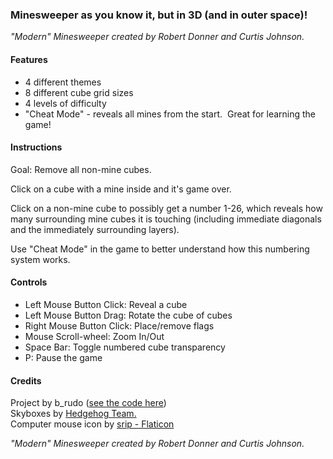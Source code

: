 ### Minesweeper as you know it, but in 3D (and in outer space)!

_"Modern" Minesweeper created by Robert Donner and Curtis Johnson._

#### Features

*   4 different themes
*   8 different cube grid sizes
*   4 levels of difficulty
*   "Cheat Mode" - reveals all mines from the start.  Great for learning the game!

#### Instructions

Goal: Remove all non-mine cubes.

Click on a cube with a mine inside and it's game over.

Click on a non-mine cube to possibly get a number 1-26, which reveals how many surrounding mine cubes it is touching (including immediate diagonals and the immediately surrounding layers).

Use "Cheat Mode" in the game to better understand how this numbering system works.

#### Controls

*   Left Mouse Button Click: Reveal a cube
*   Left Mouse Button Drag: Rotate the cube of cubes
*   Right Mouse Button Click: Place/remove flags
*   Mouse Scroll-wheel: Zoom In/Out
*   Space Bar: Toggle numbered cube transparency
*   P: Pause the game

#### Credits

Project by b\_rudo ([see the code here](https://github.com/b-rudo/3D-minesweeper))  
Skyboxes by [Hedgehog Team.](https://assetstore.unity.com/packages/2d/textures-materials/sky/skybox-volume-2-nebula-3392#description)  
Computer mouse icon by [srip - Flaticon  
](https://www.flaticon.com/free-icons/computer-mouse "computer mouse icons")

  

_"Modern" Minesweeper created by Robert Donner and Curtis Johnson._
